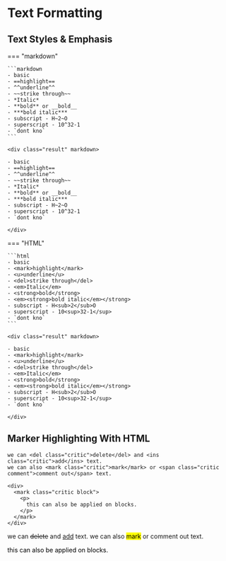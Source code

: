 # Text Formatting

## Text Styles & Emphasis

=== "markdown"

    ```markdown
    - basic
    - ==highlight==
    - ^^underline^^
    - ~~strike through~~
    - *Italic*
    - **bold** or __bold__
    - ***bold italic***
    - subscript - H~2~O
    - superscript - 10^32-1
    - `dont kno`
    ```

    <div class="result" markdown>

    - basic
    - ==highlight==
    - ^^underline^^
    - ~~strike through~~
    - *Italic*
    - **bold** or __bold__
    - ***bold italic***
    - subscript - H~2~O
    - superscript - 10^32-1
    - `dont kno`

    </div>

=== "HTML"

    ```html
    - basic
    - <mark>highlight</mark>
    - <u>underline</u>
    - <del>strike through</del>
    - <em>Italic</em>
    - <strong>bold</strong>
    - <em><strong>bold italic</em></strong>
    - subscript - H<sub>2</sub>O
    - superscript - 10<sup>32-1</sup>
    - `dont kno`
    ```

    <div class="result" markdown>

    - basic
    - <mark>highlight</mark>
    - <u>underline</u>
    - <del>strike through</del>
    - <em>Italic</em>
    - <strong>bold</strong>
    - <em><strong>bold italic</em></strong>
    - subscript - H<sub>2</sub>O
    - superscript - 10<sup>32-1</sup>
    - `dont kno`

    </div>

## Marker Highlighting With HTML

```
we can <del class="critic">delete</del> and <ins class="critic">add</ins> text.
we can also <mark class="critic">mark</mark> or <span class="critic comment">comment out</span> text.

<div>
  <mark class="critic block">
    <p>
      this can also be applied on blocks.
    </p>
  </mark>
</div>
```

<div class="result" markdown>

we can <del class="critic">delete</del> and <ins class="critic">add</ins> text.
we can also <mark class="critic">mark</mark> or <span class="critic comment">comment out</span> text.

<div>
  <mark class="critic block">
    <p>
      this can also be applied on blocks.
    </p>
  </mark>
</div>

</div>
